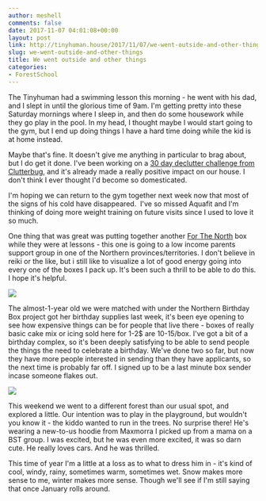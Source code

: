 ```yaml
---
author: meshell
comments: false
date: 2017-11-07 04:01:08+00:00
layout: post
link: http://tinyhuman.house/2017/11/07/we-went-outside-and-other-things/
slug: we-went-outside-and-other-things
title: We went outside and other things
categories:
- ForestSchool
---
```


The Tinyhuman had a swimming lesson this morning - he went with his dad, and I slept in until the glorious time of 9am. I'm getting pretty into these Saturday mornings where I sleep in, and then do some housework while they go play in the pool. In my head, I thought maybe I would start going to the gym, but I end up doing things I have a hard time doing while the kid is at home instead.

Maybe that's fine. It doesn't give me anything in particular to brag about, but I do get it done. I've been working on a [30 day declutter challenge from Clutterbug](http://clutterbug.me/2017/09/30-day-decluttering-challenge.html), and it's already made a really positive impact on our house. I don't think I ever thought I'd become so domesticated.

I'm hoping we can return to the gym together next week now that most of the signs of his cold have disappeared.  I've so missed Aquafit and I'm thinking of doing more weight training on future visits since I used to love it so much.

One thing that was great was putting together another [For The North](https://igg.me/at/nrOd-UXu9S8) box while they were at lessons - this one is going to a low income parents support group in one of the Northern provinces/territories. I don't believe in reiki or the like, but i still like to visualize a lot of good energy going into every one of the boxes I pack up. It's been such a thrill to be able to do this. I hope it's helpful.

![](http://tinyhuman.house/wp-content/uploads/2017/11/with-the-north-2.jpg)

The almost-1-year old we were matched with under the Northern Birthday Box project got her birthday supplies last week, it's been eye opening to see how expensive things can be for people that live there - boxes of really basic cake mix or icing sold here for 1-2$ are 10-15/box. I've got a bit of a birthday complex, so it's been deeply satisfying to be able to send people the things the need to celebrate a birthday. We've done two so far, but now they have more people interested in sending than they have applicants, so the next time is probably far off. I signed up to be a last minute box sender incase someone flakes out.

![](http://tinyhuman.house/wp-content/uploads/2017/11/baby-and-a-forest-home.jpg)

This weekend we went to a different forest than our usual spot, and explored a little. Our intention was to play in the playground, but wouldn't you know it - the kiddo wanted to run in the trees. No surprise there! He's wearing a new-to-us hoodie from Maxmorra I picked up from a mama on a BST group. I was excited, but he was even more excited, it was so darn cute. He really loves cars. And he was thrilled.

This time of year I'm a little at a loss as to what to dress him in - it's kind of cool, windy, rainy, sometimes warm, sometimes wet. Snow makes more sense to me, winter makes more sense. Though we'll see if I'm still saying that once January rolls around.
